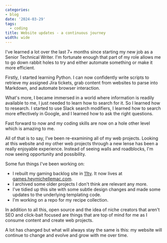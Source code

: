 ```yaml
---
categories:
- blog
date: '2024-03-29'
tags:
  - coding
title: Website updates - a continuous journey
width: wide
---
```


I've learned a lot over the last 7+ months since starting my new job as a Senior Technical Writer. I'm fortunate enough that part of my role allows me to go down rabbit holes to try and either automate something or make it more efficient.

Firstly, I started learning Python. I can now confidently write scripts to retrieve my assigned Jira tickets, grab content from websites to parse into Markdown, and automate browser interaction. 

What's more, I became immersed in a world where information is readily available to me, I just needed to learn how to search for it. So I learned how to research. I started to use Slack search modifiers, I learned how to search more effectively in Google, and I learned how to ask the right questions.

Fast forward to now and my coding skills are now on a hole other level which is amazing to me.

All of that is to say, I've been re-examining all of my web projects. Looking at this website and my other web projects through a new lense has been a really enjoyable experience. Instead of seeing walls and roadblocks, I'm now seeing opportunity and possibility. 

Some fun things I've been working on:
- I rebuilt my gaming backlog site in [11ty](https://www.11ty.dev/). It now lives at [games.heymichellemac.com](https://games.heymichellemac.com/).
- I archived some older projects I don't think are relevant any more.
- I've tidied up this site with some subtle design changes and made some updates to the underlying templating code.
- I'm working on a repo for my recipe collection.

In addition to all this, open source and the idea of niche creators that aren't SEO and click-bait focused are things that are top of mind for me as I consume content and create web projects.

A lot has changed but what will always stay the same is this: my website will continue to change and evolve and grow with me over time.